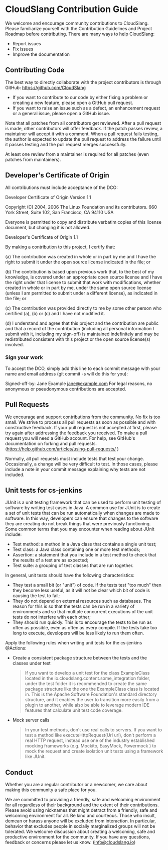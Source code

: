 # CloudSlang Contribution Guide


We welcome and encourage community contributions to CloudSlang.
Please familiarize yourself with the Contribution Guidelines and Project Roadmap before contributing.
There are many ways to help CloudSlang:
* Report issues
* Fix issues
* Improve the documentation


## Contributing Code

The best way to directly collaborate with the project contributors is through GitHub: https://github.com/CloudSlang
* If you want to contribute to our code by either fixing a problem or creating a new feature, please open a GitHub pull request.
* If you want to raise an issue such as a defect, an enhancement request or a general issue, please open a GitHub issue.


Note that all patches from all contributors get reviewed.
After a pull request is made, other contributors will offer feedback. 
If the patch passes review, a maintainer will accept it with a comment.
When a pull request fails testing, the author is expected to update the 
pull request to address the failure until it passes testing and the pull request merges successfully.

At least one review from a maintainer is required for all patches (even patches from maintainers).


## Developer's Certificate of Origin

All contributions must include acceptance of the DCO:

Developer Certificate of Origin
Version 1.1

Copyright (C) 2004, 2006 The Linux Foundation and its contributors.
660 York Street, Suite 102,
San Francisco, CA 94110 USA

Everyone is permitted to copy and distribute verbatim copies of this
license document, but changing it is not allowed.


Developer's Certificate of Origin 1.1

By making a contribution to this project, I certify that:

(a) The contribution was created in whole or in part by me and I
    have the right to submit it under the open source license
    indicated in the file; or

(b) The contribution is based upon previous work that, to the best
    of my knowledge, is covered under an appropriate open source
    license and I have the right under that license to submit that
    work with modifications, whether created in whole or in part
    by me, under the same open source license (unless I am
    permitted to submit under a different license), as indicated
    in the file; or

(c) The contribution was provided directly to me by some other
    person who certified (a), (b) or (c) and I have not modified
    it.

(d) I understand and agree that this project and the contribution
    are public and that a record of the contribution (including all
    personal information I submit with it, including my sign-off) is
    maintained indefinitely and may be redistributed consistent with
    this project or the open source license(s) involved.


### Sign your work

To accept the DCO, simply add this line to each commit message with 
your name and email address (git commit -s will do this for you):

Signed-off-by: Jane Example <jane@example.com>
For legal reasons, no anonymous or pseudonymous contributions are accepted.


## Pull Requests

We encourage and support contributions from the community. No fix is too small. 
We strive to process all pull requests as soon as possible and with constructive feedback. 
If your pull request is not accepted at first, please try again after addressing the feedback you received.
To make a pull request you will need a GitHub account. 
For help, see GitHub's documentation on forking and pull requests. (https://help.github.com/articles/using-pull-requests/ )

Normally, all pull requests must include tests that test your change. 
Occasionally, a change will be very difficult to test. 
In those cases, please include a note in your commit message explaining why tests are not included.

## Unit tests for cs-jenkins

JUnit is a unit testing framework that can be used to perform unit testing of software by writing test cases in Java.
A common use for JUnit is to create a set of unit tests that can be run automatically when changes are made to software.
In this way, developers can ensure that changes to the software they are creating do not break things that were
previously functioning. Some common terms that you may encounter when reading about JUnit include:
  - Test method: a method in a Java class that contains a single unit test;
  - Test class: a Java class containing one or more test methods;
  - Assertion: a statement that you include in a test method to check that the results of a test are as expected;
  - Test suite: a grouping of test classes that are run together.

In general, unit tests should have the following characteristics:
  - They test a small bit (or "unit") of code. If the tests test "too much" then they become less useful, as it will not
  be clear which bit of code is causing the test to fail;
  - They do not depend on external resources such as databases. The reason for this is so that the tests can be run in a
  variety of environments and so that multiple concurrent executions of the unit tests do not interfere with each other;
  - They should run quickly. This is to encourage the tests to be run as often as possible, even as often as every
  compile. If the tests take too long to execute, developers will be less likely to run them often.

Apply the following rules when writing unit tests for the cs-jenkins @Actions:
  - Create a consistent package structure between the tests and the classes under test
    > If you want to develop a unit test for the class ExampleClass located in the io.cloudslang.content.some_integration
    folder, under the test folder it is recommended to create the same package structure like the one the ExampleClass
    class is located in.
    > This is the Apache Software Foundation's standard directory structure, and it enables the user to transition more
    easily from a plugin to another, while also be able to leverage modern IDE features that calculate unit test code
    coverage.

  - Mock server calls
    > In your test methods, don't use real calls to servers. If you want to test a method like executeHttpRequest(Url url),
    don't perform a real HTTP request, instead use one of the industry established mocking frameworks
    (e.g. Mockito, EasyMock, Powermock ) to mock the request and create isolation unit tests using a framework like JUnit.

## Conduct

Whether you are a regular contributor or a newcomer, we care about making this community a safe place for you.

We are committed to providing a friendly, safe and welcoming environment for all regardless of their background and the extent of their contributions.
Please avoid using nicknames that might detract from a friendly, safe and welcoming environment for all.
Be kind and courteous.
Those who insult, demean or harass anyone will be excluded from interaction. 
In particular, behavior that excludes people in socially marginalized groups will not be tolerated.
We welcome discussion about creating a welcoming, safe and productive environment for the community. 
If you have any questions, feedback or concerns please let us know. (info@cloudslang.io)
